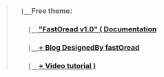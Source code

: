 > ### `  |__`Free theme: 
> ### `    |__`["FastOread v1.0" ( Documentation](https://fastoread.blogspot.com/documentation) 
> ### `    |__`[+ Blog DesignedBy fastOread](https://videocovery.blogspot.com/)  
> ### `    |__`[+ Video tutorial )](https://youtube.com/@VideoCovery)
